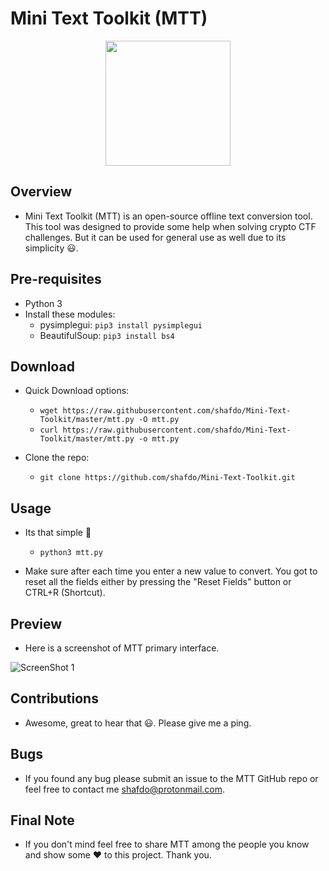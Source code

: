 
# Mini Text Toolkit (MTT)

<p align="center">
<img src="https://camo.githubusercontent.com/26846cd581f609dcc7639efbe09b4a43fad5c8c7e335e82327f2d87b66832d49/68747470733a2f2f63646e322e69636f6e66696e6465722e636f6d2f646174612f69636f6e732f746f6f6c732d666c61742d762d312d667265652f3132382f746f6f6c626f785f2d3235362e706e67" width=200>
</p>

## Overview

* Mini Text Toolkit (MTT) is an open-source offline text conversion tool. This tool was designed to provide some help when solving crypto CTF challenges. But it can be used for general use as well due to its simplicity 😃.

## Pre-requisites

* Python 3
* Install these modules:
    * pysimplegui: `pip3 install pysimplegui`
    * BeautifulSoup: `pip3 install bs4`

## Download

* Quick Download options:
    * ```wget https://raw.githubusercontent.com/shafdo/Mini-Text-Toolkit/master/mtt.py -O mtt.py```
    * ```curl https://raw.githubusercontent.com/shafdo/Mini-Text-Toolkit/master/mtt.py -o mtt.py```

* Clone the repo:
    * `git clone https://github.com/shafdo/Mini-Text-Toolkit.git`


## Usage

* Its that simple 🤗
    * `python3 mtt.py`

* Make sure after each time you enter a new value to convert. You got to reset all the fields either by pressing the "Reset Fields" button or CTRL+R (Shortcut).

## Preview

* Here is a screenshot of MTT primary interface.

![ScreenShot 1](https://i.imgur.com/CMEzkOk.png)

## Contributions

* Awesome, great to hear that 😃. Please give me a ping.

## Bugs

* If you found any bug please submit an issue to the MTT GitHub repo or feel free to contact me shafdo@protonmail.com.

## Final Note

* If you don't mind feel free to share MTT among the people you know and show some ❤️ to this project. Thank you.
